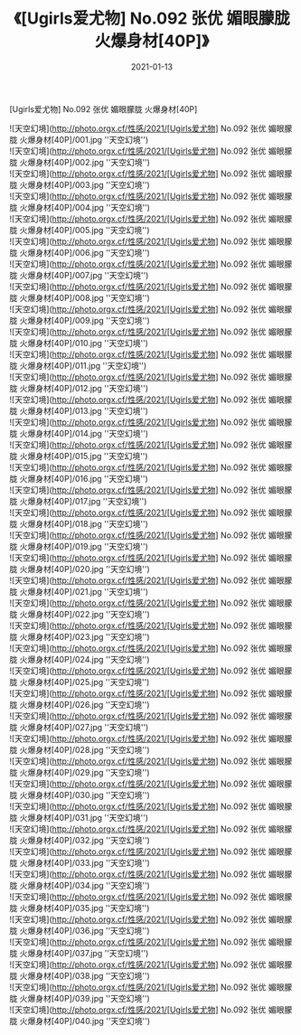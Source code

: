 ﻿---
layout: post
title:  《[Ugirls爱尤物] No.092 张优 媚眼朦胧 火爆身材[40P]》
date:   2021-01-13
img: http://photo.orgx.cf/性感/2021/[Ugirls爱尤物] No.092 张优 媚眼朦胧 火爆身材[40P]/000.jpg
categories: [美女, 性感, 泳衣]
---

[Ugirls爱尤物] No.092 张优 媚眼朦胧 火爆身材[40P]



![天空幻境](http://photo.orgx.cf/性感/2021/[Ugirls爱尤物] No.092 张优 媚眼朦胧 火爆身材[40P]/001.jpg ''天空幻境'') <br>
![天空幻境](http://photo.orgx.cf/性感/2021/[Ugirls爱尤物] No.092 张优 媚眼朦胧 火爆身材[40P]/002.jpg ''天空幻境'') <br>
![天空幻境](http://photo.orgx.cf/性感/2021/[Ugirls爱尤物] No.092 张优 媚眼朦胧 火爆身材[40P]/003.jpg ''天空幻境'') <br>
![天空幻境](http://photo.orgx.cf/性感/2021/[Ugirls爱尤物] No.092 张优 媚眼朦胧 火爆身材[40P]/004.jpg ''天空幻境'') <br>
![天空幻境](http://photo.orgx.cf/性感/2021/[Ugirls爱尤物] No.092 张优 媚眼朦胧 火爆身材[40P]/005.jpg ''天空幻境'') <br>
![天空幻境](http://photo.orgx.cf/性感/2021/[Ugirls爱尤物] No.092 张优 媚眼朦胧 火爆身材[40P]/006.jpg ''天空幻境'') <br>
![天空幻境](http://photo.orgx.cf/性感/2021/[Ugirls爱尤物] No.092 张优 媚眼朦胧 火爆身材[40P]/007.jpg ''天空幻境'') <br>
![天空幻境](http://photo.orgx.cf/性感/2021/[Ugirls爱尤物] No.092 张优 媚眼朦胧 火爆身材[40P]/008.jpg ''天空幻境'') <br>
![天空幻境](http://photo.orgx.cf/性感/2021/[Ugirls爱尤物] No.092 张优 媚眼朦胧 火爆身材[40P]/009.jpg ''天空幻境'') <br>
![天空幻境](http://photo.orgx.cf/性感/2021/[Ugirls爱尤物] No.092 张优 媚眼朦胧 火爆身材[40P]/010.jpg ''天空幻境'') <br>
![天空幻境](http://photo.orgx.cf/性感/2021/[Ugirls爱尤物] No.092 张优 媚眼朦胧 火爆身材[40P]/011.jpg ''天空幻境'') <br>
![天空幻境](http://photo.orgx.cf/性感/2021/[Ugirls爱尤物] No.092 张优 媚眼朦胧 火爆身材[40P]/012.jpg ''天空幻境'') <br>
![天空幻境](http://photo.orgx.cf/性感/2021/[Ugirls爱尤物] No.092 张优 媚眼朦胧 火爆身材[40P]/013.jpg ''天空幻境'') <br>
![天空幻境](http://photo.orgx.cf/性感/2021/[Ugirls爱尤物] No.092 张优 媚眼朦胧 火爆身材[40P]/014.jpg ''天空幻境'') <br>
![天空幻境](http://photo.orgx.cf/性感/2021/[Ugirls爱尤物] No.092 张优 媚眼朦胧 火爆身材[40P]/015.jpg ''天空幻境'') <br>
![天空幻境](http://photo.orgx.cf/性感/2021/[Ugirls爱尤物] No.092 张优 媚眼朦胧 火爆身材[40P]/016.jpg ''天空幻境'') <br>
![天空幻境](http://photo.orgx.cf/性感/2021/[Ugirls爱尤物] No.092 张优 媚眼朦胧 火爆身材[40P]/017.jpg ''天空幻境'') <br>
![天空幻境](http://photo.orgx.cf/性感/2021/[Ugirls爱尤物] No.092 张优 媚眼朦胧 火爆身材[40P]/018.jpg ''天空幻境'') <br>
![天空幻境](http://photo.orgx.cf/性感/2021/[Ugirls爱尤物] No.092 张优 媚眼朦胧 火爆身材[40P]/019.jpg ''天空幻境'') <br>
![天空幻境](http://photo.orgx.cf/性感/2021/[Ugirls爱尤物] No.092 张优 媚眼朦胧 火爆身材[40P]/020.jpg ''天空幻境'') <br>
![天空幻境](http://photo.orgx.cf/性感/2021/[Ugirls爱尤物] No.092 张优 媚眼朦胧 火爆身材[40P]/021.jpg ''天空幻境'') <br>
![天空幻境](http://photo.orgx.cf/性感/2021/[Ugirls爱尤物] No.092 张优 媚眼朦胧 火爆身材[40P]/022.jpg ''天空幻境'') <br>
![天空幻境](http://photo.orgx.cf/性感/2021/[Ugirls爱尤物] No.092 张优 媚眼朦胧 火爆身材[40P]/023.jpg ''天空幻境'') <br>
![天空幻境](http://photo.orgx.cf/性感/2021/[Ugirls爱尤物] No.092 张优 媚眼朦胧 火爆身材[40P]/024.jpg ''天空幻境'') <br>
![天空幻境](http://photo.orgx.cf/性感/2021/[Ugirls爱尤物] No.092 张优 媚眼朦胧 火爆身材[40P]/025.jpg ''天空幻境'') <br>
![天空幻境](http://photo.orgx.cf/性感/2021/[Ugirls爱尤物] No.092 张优 媚眼朦胧 火爆身材[40P]/026.jpg ''天空幻境'') <br>
![天空幻境](http://photo.orgx.cf/性感/2021/[Ugirls爱尤物] No.092 张优 媚眼朦胧 火爆身材[40P]/027.jpg ''天空幻境'') <br>
![天空幻境](http://photo.orgx.cf/性感/2021/[Ugirls爱尤物] No.092 张优 媚眼朦胧 火爆身材[40P]/028.jpg ''天空幻境'') <br>
![天空幻境](http://photo.orgx.cf/性感/2021/[Ugirls爱尤物] No.092 张优 媚眼朦胧 火爆身材[40P]/029.jpg ''天空幻境'') <br>
![天空幻境](http://photo.orgx.cf/性感/2021/[Ugirls爱尤物] No.092 张优 媚眼朦胧 火爆身材[40P]/030.jpg ''天空幻境'') <br>
![天空幻境](http://photo.orgx.cf/性感/2021/[Ugirls爱尤物] No.092 张优 媚眼朦胧 火爆身材[40P]/031.jpg ''天空幻境'') <br>
![天空幻境](http://photo.orgx.cf/性感/2021/[Ugirls爱尤物] No.092 张优 媚眼朦胧 火爆身材[40P]/032.jpg ''天空幻境'') <br>
![天空幻境](http://photo.orgx.cf/性感/2021/[Ugirls爱尤物] No.092 张优 媚眼朦胧 火爆身材[40P]/033.jpg ''天空幻境'') <br>
![天空幻境](http://photo.orgx.cf/性感/2021/[Ugirls爱尤物] No.092 张优 媚眼朦胧 火爆身材[40P]/034.jpg ''天空幻境'') <br>
![天空幻境](http://photo.orgx.cf/性感/2021/[Ugirls爱尤物] No.092 张优 媚眼朦胧 火爆身材[40P]/035.jpg ''天空幻境'') <br>
![天空幻境](http://photo.orgx.cf/性感/2021/[Ugirls爱尤物] No.092 张优 媚眼朦胧 火爆身材[40P]/036.jpg ''天空幻境'') <br>
![天空幻境](http://photo.orgx.cf/性感/2021/[Ugirls爱尤物] No.092 张优 媚眼朦胧 火爆身材[40P]/037.jpg ''天空幻境'') <br>
![天空幻境](http://photo.orgx.cf/性感/2021/[Ugirls爱尤物] No.092 张优 媚眼朦胧 火爆身材[40P]/038.jpg ''天空幻境'') <br>
![天空幻境](http://photo.orgx.cf/性感/2021/[Ugirls爱尤物] No.092 张优 媚眼朦胧 火爆身材[40P]/039.jpg ''天空幻境'') <br>
![天空幻境](http://photo.orgx.cf/性感/2021/[Ugirls爱尤物] No.092 张优 媚眼朦胧 火爆身材[40P]/040.jpg ''天空幻境'') <br>